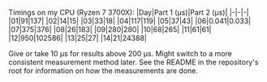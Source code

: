 Timings on my CPU (Ryzen 7 3700X): 
|Day|Part 1 (μs)|Part 2 (μs)|
|-|-|-|
|01|91|137|
|02|14|15|
|03|33|18|
|04|117|119|
|05|37|43|
|06|0.041|0.033|
|07|375|376|
|08|26|183|
|09|280|280|
|10|68|265|
|11|61|61|
|12|950|102586|
|13|25|27|
|14|21|24388|

Give or take 10 μs for results above 200 μs. Might switch to a more consistent measurement method later.
See the README in the repository's root for information on how the measurements are done.